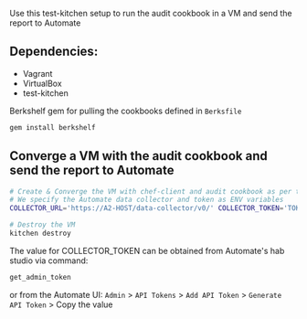 Use this test-kitchen setup to run the audit cookbook in a VM and send the report to Automate

## Dependencies:

 * Vagrant
 * VirtualBox
 * test-kitchen

Berkshelf gem for pulling the cookbooks defined in `Berksfile`
```bash
gem install berkshelf
```

## Converge a VM with the audit cookbook and send the report to Automate
```bash
# Create & Converge the VM with chef-client and audit cookbook as per the details in .kitchen.yml
# We specify the Automate data collector and token as ENV variables
COLLECTOR_URL='https://A2-HOST/data-collector/v0/' COLLECTOR_TOKEN='TOKEN' kitchen converge

# Destroy the VM
kitchen destroy
```

The value for COLLECTOR_TOKEN can be obtained from Automate's hab studio via command:
```bash
get_admin_token
```
or from the Automate UI: `Admin` > `API Tokens` > `Add API Token` > `Generate API Token` > Copy the value
